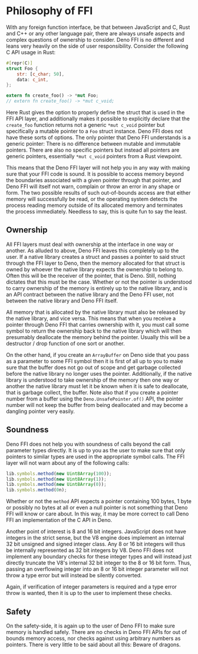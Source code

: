 # Philosophy of FFI

With any foreign function interface, be that between JavaScript and C, Rust and
C++ or any other language pair, there are always unsafe aspects and complex
questions of ownership to consider. Deno FFI is no different and leans very
heavily on the side of user responsibility. Consider the following C API usage
in Rust:

```rs
#[repr(C)]
struct Foo {
    str: [c_char; 50],
    data: c_int,
};

extern fn create_foo() -> *mut Foo;
// extern fn create_foo() -> *mut c_void;
```

Here Rust gives the option to properly define the struct that is used in the FFI
API layer, and additionally makes it possible to explicitly declare that the
`create_foo` function returns not a generic `*mut c_void` pointer but
specifically a mutable pointer to a `Foo` struct instance. Deno FFI does not
have these sorts of options. The only pointer that Deno FFI understands is a
generic pointer: There is no difference between mutable and immutable pointers.
There are also no specific pointers but instead all pointers are generic
pointers, essentially `*mut c_void` pointers from a Rust viewpoint.

This means that the Deno FFI layer will not help you in any way with making sure
that your FFI code is sound. It is possible to access memory beyond the
boundaries associated with a given pointer through that pointer, and Deno FFI
will itself not warn, complain or throw an error in any shape or form. The two
possible results of such out-of-bounds access are that either memory will
successfully be read, or the operating system detects the process reading memory
outside of its allocated memory and terminates the process immediately. Needless
to say, this is quite fun to say the least.

## Ownership

All FFI layers must deal with ownership at the interface in one way or another.
As alluded to above, Deno FFI leaves this completely up to the user. If a native
library creates a struct and passes a pointer to said struct through the FFI
layer to Deno, then the memory allocated for that struct is owned by whoever the
native library expects the ownership to belong to. Often this will be the
receiver of the pointer, that is Deno. Still, nothing dictates that this must be
the case. Whether or not the pointer is understood to carry ownership of the
memory is entirely up to the native library, and is an API contract between the
native library and the Deno FFI user, not between the native library and Deno
FFI itself.

All memory that is allocated by the native library must also be released by the
native library, and vice versa. This means that when you receive a pointer
through Deno FFI that carries ownership with it, you must call some symbol to
return the ownership back to the native library which will then presumably
deallocate the memory behind the pointer. Usually this will be a destructor /
drop function of one sort or another.

On the other hand, if you create an `ArrayBuffer` on Deno side that you pass as
a parameter to some FFI symbol then it is first of all up to you to make sure
that the buffer does not go out of scope and get garbage collected before the
native library no longer uses the pointer. Additionally, if the native library
is understood to take ownership of the memory then one way or another the native
library must let it be known when it is safe to deallocate, that is garbage
collect, the buffer. Note also that if you create a pointer number from a buffer
using the `Deno.UnsafePointer.of()` API, the pointer number will not keep the
buffer from being deallocated and may become a dangling pointer very easily.

## Soundness

Deno FFI does not help you with soundness of calls beyond the call parameter
types directly. It is up to you as the user to make sure that only pointers to
similar types are used in the appropriate symbol calls. The FFI layer will not
warn about any of the following calls:

```ts
lib.symbols.method(new Uint8Array(100));
lib.symbols.method(new Uint8Array(1));
lib.symbols.method(new Uint8Array(0));
lib.symbols.method(0n);
```

Whether or not the `method` API expects a pointer containing 100 bytes, 1 byte
or possibly no bytes at all or even a null pointer is not something that Deno
FFI will know or care about. In this way, it may be more correct to call Deno
FFI an implementation of the C API in Deno.

Another point of interest is 8 and 16 bit integers. JavaScript does not have
integers in the strict sense, but the V8 engine does implement an internal 32
bit unsigned and signed integer class. Any 8 or 16 bit integers will thus be
internally represented as 32 bit integers by V8. Deno FFI does not implement any
boundary checks for these integer types and will instead just directly truncate
the V8's internal 32 bit integer to the 8 or 16 bit form. Thus, passing an
overflowing integer into an 8 or 16 bit integer parameter will not throw a type
error but will instead be silently converted.

Again, if verification of integer parameters is required and a type error throw
is wanted, then it is up to the user to implement these checks.

## Safety

On the safety-side, it is again up to the user of Deno FFI to make sure memory
is handled safely. There are no checks in Deno FFI APIs for out of bounds memory
access, nor checks against using arbitrary numbers as pointers. There is very
little to be said about all this: Beware of dragons.
